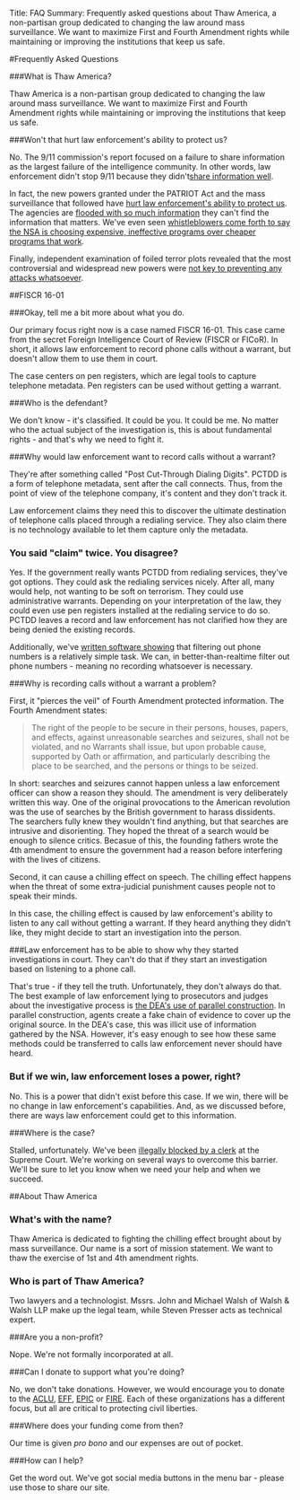 Title: FAQ
Summary: Frequently asked questions about Thaw America, a non-partisan group dedicated to changing the law around mass surveillance.  We want to maximize First and Fourth Amendment rights while maintaining or improving the institutions that keep us safe.

#Frequently Asked Questions

###What is Thaw America?

Thaw America is a non-partisan group dedicated to changing the law around mass surveillance.  We want to maximize First and Fourth Amendment rights while maintaining or improving the institutions that keep us safe.

###Won't that hurt law enforcement's ability to protect us?

No.  The 9/11 commission's report focused on a failure to share information as the largest failure of the intelligence community.  In other words, law enforcement didn't stop 9/11 because they didn't[share information well](https://fas.org/blogs/secrecy/2009/06/the_wall/).

In fact, the new powers granted under the PATRIOT Act and the mass surveillance that followed have [hurt law enforcement's ability to protect us](http://www.defenseone.com/technology/2014/10/mass-surveillance-distracts-overwhelmed-intelligence-community-snowden-says/96974/).  The agencies are [flooded with so much information](http://www.zdnet.com/article/nsa-whistleblower-overwhelmed-with-data-ineffective/) they can't find the information that matters.  We've even seen [whistleblowers come forth to say the NSA is choosing expensive, ineffective programs over cheaper programs that work](https://theintercept.com/2017/02/10/former-cia-analyst-sues-defense-department-to-vindicate-nsa-whistleblowers/).

Finally, independent examination of foiled terror plots revealed that the most controversial and widespread new powers were [not key to preventing any attacks whatsoever](http://www.nbcnews.com/news/other/nsa-program-stopped-no-terror-attacks-says-white-house-panel-f2D11783588).

##FISCR 16-01

###Okay, tell me a bit more about what you do.

Our primary focus right now is a case named FISCR 16-01.  This case came from the secret Foreign Intelligence Court of Review (FISCR or FICoR).  In short, it allows law enforcement to record phone calls without a warrant, but doesn't allow them to use them in court.

The case centers on pen registers, which are legal tools to capture telephone metadata.  Pen registers can be used without getting a warrant.

###Who is the defendant?

We don't know - it's classified.  It could be you.  It could be me.  No matter who the actual subject of the investigation is, this is about fundamental rights - and that's why we need to fight it.

###Why would law enforcement want to record calls without a warrant?

They're after something called "Post Cut-Through Dialing Digits".  PCTDD is a form of telephone metadata, sent after the call connects.  Thus, from the point of view of the telephone company, it's content and they don't track it.

Law enforcement claims they need this to discover the ultimate destination of telephone calls placed through a redialing service.  They also claim there is no technology available to let them capture only the metadata.

### You said "claim" twice.  You disagree?

Yes.  If the government really wants PCTDD from redialing services, they've got options.  They could ask the redialing services nicely.  After all, many would help, not wanting to be soft on terrorism.  They could use administrative warrants.  Depending on your interpretation of the law, they could even use pen registers installed at the redialing service to do so.  PCTDD leaves a record and law enforcement has not clarified how they are being denied the existing records.

Additionally, we've [written software showing](https://github.com/spresse1/CCAD) that filtering out phone numbers is a relatively simple task.  We can, in better-than-realtime filter out phone numbers - meaning no recording whatsoever is necessary.

###Why is recording calls without a warrant a problem?

First, it "pierces the veil" of Fourth Amendment protected information.  The Fourth Amendment states:

>The right of the people to be secure in their persons, houses, papers, and effects, against unreasonable searches and seizures, shall not be violated, and no Warrants shall issue, but upon probable cause, supported by Oath or affirmation, and particularly describing the place to be searched, and the persons or things to be seized.

In short: searches and seizures cannot happen unless a law enforcement officer can show a reason they should.  The amendment is very deliberately written this way.  One of the original provocations to the American revolution was the use of searches by the British government to harass dissidents.  The searchers fully knew they wouldn't find anything, but that searches are intrusive and disorienting.  They hoped the threat of a search would be enough to silence critics.  Becasue of this, the founding fathers wrote the 4th amendment to ensure the government had a reason before interfering with the lives of citizens.

Second, it can cause a chilling effect on speech.  The chilling effect happens when the threat of some extra-judicial punishment causes people not to speak their minds.

In this case, the chilling effect is caused by law enforcement's ability to listen to any call without getting a warrant.  If they heard anything they didn't like, they might decide to start an investigation into the person.

###Law enforcement has to be able to show why they started investigations in court.  They can't do that if they start an investigation based on listening to a phone call.

That's true - if they tell the truth.  Unfortunately, they don't always do that.  The best example of law enforcement lying to prosecutors and judges about the investigative process is [the DEA's use of parallel construction](http://www.reuters.com/article/us-dea-sod-idUSBRE97409R20130805).  In parallel construction, agents create a fake chain of evidence to cover up the original source.  In the DEA's case, this was illicit use of information gathered by the NSA.  However, it's easy enough to see how these same methods could be transferred to calls law enforcement never should have heard.

### But if we win, law enforcement loses a power, right?

No.  This is a power that didn't exist before this case.  If we win, there will be no change in law enforcement's capabilities.  And, as we discussed before, there are ways law enforcement could get to this information.

###Where is the case?

Stalled, unfortunately.  We've been [illegally blocked by a clerk](/blog/2017/Jan/17/pr-2017-01-17/) at the Supreme Court.  We're working on several ways to overcome this barrier.  We'll be sure to let you know when we need your help and when we succeed.

##About Thaw America

### What's with the name?

Thaw America is dedicated to fighting the chilling effect brought about by mass surveillance.  Our name is a sort of mission statement.  We want to thaw the exercise of 1st and 4th amendment rights.

### Who is part of Thaw America?

Two lawyers and a technologist.  Mssrs. John and Michael Walsh of Walsh & Walsh LLP make up the legal team, while Steven Presser acts as technical expert.

###Are you a non-profit?

Nope.  We're not formally incorporated at all.

###Can I donate to support what you're doing?

No, we don't take donations.  However, we would encourage you to donate to the [ACLU](https://action.aclu.org/donate-aclu), [EFF](https://supporters.eff.org/donate/button), [EPIC](https://donatenow.networkforgood.org/epic) or [FIRE](https://www.thefire.org/donate/).  Each of these organizations has a different focus, but all are critical to protecting civil liberties.

###Where does your funding come from then?

Our time is given *pro bono* and our expenses are out of pocket.

###How can I help?

Get the word out.  We've got social media buttons in the menu bar - please use those to share our site.
